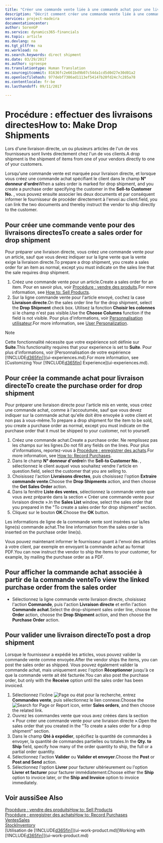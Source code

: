 ```yaml
---
title: "Créer une commande vente liée à une commande achat pour une livraison directe | Microsoft Docs"
description: "Décrit comment créer une commande vente liée à une commande achat pour permettre la livraison directe du fournisseur au client."
services: project-madeira
documentationcenter: 
author: SorenGP
ms.service: dynamics365-financials
ms.topic: article
ms.devlang: na
ms.tgt_pltfrm: na
ms.workload: na
ms.search.keywords: direct shipment
ms.date: 03/29/2017
ms.author: sgroespe
ms.translationtype: Human Translation
ms.sourcegitcommit: 81636fc2e661bd9b07c54da1cd5d0d27e30d01a2
ms.openlocfilehash: 977debf7386ad1113ef54147b20fd24c7c285a78
ms.contentlocale: fr-be
ms.lasthandoff: 09/11/2017

---
```

# <a name="how-to-make-drop-shipments"></a><span data-ttu-id="2c400-103">Procédure : effectuer des livraisons directes</span><span class="sxs-lookup"><span data-stu-id="2c400-103">How to: Make Drop Shipments</span></span>
<span data-ttu-id="2c400-104">Lors d'une livraison directe, un ou plusieurs articles de l'un de vos fournisseurs sont livrés directement chez l'un de vos clients.</span><span class="sxs-lookup"><span data-stu-id="2c400-104">A drop shipment is the shipment of items from one of your vendors directly to one of your customers.</span></span>

<span data-ttu-id="2c400-105">Lorsqu'une commande vente est marquée pour livraison directe, et lorsque vous créez une commande achat spécifiant le client dans le champ **N° donneur d'ordre**</span><span class="sxs-lookup"><span data-stu-id="2c400-105">When a sales order is marked for drop shipment, and you create a purchase order specifying the customer in the **Sell-to Customer No.**</span></span> <span data-ttu-id="2c400-106">, vous pouvez ensuite associer les deux documents et par conséquent informer le fournisseur de procéder directement à l'envoi au client.</span><span class="sxs-lookup"><span data-stu-id="2c400-106">field, you can link the two documents and thereby instruct the vendor to ship directly to the customer.</span></span>

## <a name="to-create-a-sales-order-for-drop-shipment"></a><span data-ttu-id="2c400-107">Pour créer une commande vente pour des livraisons directes</span><span class="sxs-lookup"><span data-stu-id="2c400-107">To create a sales order for drop shipment</span></span>
<span data-ttu-id="2c400-108">Pour préparer une livraison directe, vous créez une commande vente pour un article, sauf que vous devez indiquer sur la ligne vente que la vente exige la livraison directe.</span><span class="sxs-lookup"><span data-stu-id="2c400-108">To prepare a drop shipment, you create a sales order for an item as normal, except you must indicate on the sales line that the sale requires drop shipment.</span></span>

1. <span data-ttu-id="2c400-109">Créez une commande vente pour un article.</span><span class="sxs-lookup"><span data-stu-id="2c400-109">Create a sales order for an item.</span></span> <span data-ttu-id="2c400-110">Pour en savoir plus, voir [Procédure : vendre des produits](sales-how-sell-products.md).</span><span class="sxs-lookup"><span data-stu-id="2c400-110">For more information, see [How to: Sell Products](sales-how-sell-products.md).</span></span>
2. <span data-ttu-id="2c400-111">Sur la ligne commande vente pour l'article envoyé, cochez la case **Livraison directe**.</span><span class="sxs-lookup"><span data-stu-id="2c400-111">On the sales order line for the drop shipment, select the **Drop Shipment** check box.</span></span> <span data-ttu-id="2c400-112">Utilisez la fonction **Choisir les colonnes** si le champ n'est pas visible.</span><span class="sxs-lookup"><span data-stu-id="2c400-112">Use the **Choose Columns** function if the field is not visible.</span></span> <span data-ttu-id="2c400-113">Pour plus d'informations, voir [Personnalisation utilisateur](ui-user-personalization.md).</span><span class="sxs-lookup"><span data-stu-id="2c400-113">For more information, see [User Personalization](ui-user-personalization.md).</span></span>

> [!NOTE]  
>   <span data-ttu-id="2c400-114">Cette fonctionnalité nécessite que votre expérience soit définie sur **Suite**.</span><span class="sxs-lookup"><span data-stu-id="2c400-114">This functionality requires that your experience is set to **Suite**.</span></span> <span data-ttu-id="2c400-115">Pour plus d'informations, voir [Personnalisation de votre expérience [!INCLUDE[d365fin](includes/d365fin_md.md)]](ui-experiences.md).</span><span class="sxs-lookup"><span data-stu-id="2c400-115">For more information, see [Customizing Your [!INCLUDE[d365fin](includes/d365fin_md.md)] Experience](ui-experiences.md).</span></span>

## <a name="to-create-the-purchase-order-for-drop-shipment"></a><span data-ttu-id="2c400-116">Pour créer la commande achat pour livraison directe</span><span class="sxs-lookup"><span data-stu-id="2c400-116">To create the purchase order for drop shipment</span></span>
<span data-ttu-id="2c400-117">Pour préparer une livraison directe pour l'article mis en vente, vous créez une commande achat, comme à l'accoutumée, sauf que vous devez indiquer sur la commande achat qu'elle doit être envoyée à votre client et non pas à vous-même.</span><span class="sxs-lookup"><span data-stu-id="2c400-117">To prepare a drop shipment for the item to be sold, you create a purchase order as normal, except you must indicate on the purchase order that it must be shipped to your customer, not to yourself.</span></span>

1. <span data-ttu-id="2c400-118">Créez une commande achat.</span><span class="sxs-lookup"><span data-stu-id="2c400-118">Create a purchase order.</span></span> <span data-ttu-id="2c400-119">Ne remplissez pas les champs sur les lignes.</span><span class="sxs-lookup"><span data-stu-id="2c400-119">Do not fill any fields on the lines.</span></span> <span data-ttu-id="2c400-120">Pour plus d'informations, reportez-vous à [Procédure : enregistrer des achats](purchasing-how-record-purchases.md).</span><span class="sxs-lookup"><span data-stu-id="2c400-120">For more information, see [How to: Record Purchases](purchasing-how-record-purchases.md).</span></span>
2. <span data-ttu-id="2c400-121">Dans le champ **N° donneur d'ordre**</span><span class="sxs-lookup"><span data-stu-id="2c400-121">In the **Sell-to Customer No.**</span></span> <span data-ttu-id="2c400-122">, sélectionnez le client auquel vous souhaitez vendre l'article en question.</span><span class="sxs-lookup"><span data-stu-id="2c400-122">field, select the customer that you are selling to.</span></span>
3. <span data-ttu-id="2c400-123">Choisissez l'action **Livraisons directes**, puis choisissez l'option **Extraire commande vente**.</span><span class="sxs-lookup"><span data-stu-id="2c400-123">Choose the **Drop Shipments** action, and then choose the **Get Sales Order** action.</span></span>
4. <span data-ttu-id="2c400-124">Dans la fenêtre **Liste des ventes**, sélectionnez la commande vente que vous avez préparée dans la section « Créer une commande vente pour livraison directe ».</span><span class="sxs-lookup"><span data-stu-id="2c400-124">In the **Sales List** window, select the sales order that you prepared in the "To create a sales order for drop shipment" section.</span></span>
5. <span data-ttu-id="2c400-125">Cliquez sur le bouton **OK**.</span><span class="sxs-lookup"><span data-stu-id="2c400-125">Choose the **OK** button.</span></span>

<span data-ttu-id="2c400-126">Les informations de ligne de la commande vente sont insérées sur la/les ligne(s) commande achat.</span><span class="sxs-lookup"><span data-stu-id="2c400-126">The line information from the sales order is inserted on the purchase order line(s).</span></span>

<span data-ttu-id="2c400-127">Vous pouvez maintenant informer le fournisseur quant à l'envoi des articles à votre client, par exemple en envoyant la commande achat au format PDF.</span><span class="sxs-lookup"><span data-stu-id="2c400-127">You can now instruct the vendor to ship the items to your customer, for example, by mailing the purchase order as a PDF.</span></span>     

## <a name="to-view-the-linked-purchase-order-from-the-sales-order"></a><span data-ttu-id="2c400-128">Pour afficher la commande achat associée à partir de la commande vente</span><span class="sxs-lookup"><span data-stu-id="2c400-128">To view the linked purchase order from the sales order</span></span>
* <span data-ttu-id="2c400-129">Sélectionnez la ligne commande vente livraison directe, choisissez l'action **Commande**, puis l'action **Livraison directe** et enfin l'action **Commande achat**.</span><span class="sxs-lookup"><span data-stu-id="2c400-129">Select the drop-shipment sales order line, choose the **Order** action, choose the **Drop Shipment** action, and then choose the **Purchase Order** action.</span></span>

## <a name="to-post-a-drop-shipment"></a><span data-ttu-id="2c400-130">Pour valider une livraison directe</span><span class="sxs-lookup"><span data-stu-id="2c400-130">To post a drop shipment</span></span>
<span data-ttu-id="2c400-131">Lorsque le fournisseur a expédié les articles, vous pouvez valider la commande vente comme envoyée.</span><span class="sxs-lookup"><span data-stu-id="2c400-131">After the vendor ships the items, you can post the sales order as shipped.</span></span> <span data-ttu-id="2c400-132">Vous pouvez également valider la commande achat, mais uniquement avec l'option **Réceptionner** jusqu'à ce que la commande vente ait été facturée.</span><span class="sxs-lookup"><span data-stu-id="2c400-132">You can also post the purchase order, but only with the **Receive** option until the sales order has been invoiced.</span></span>

1. <span data-ttu-id="2c400-133">Sélectionnez l'icône ![Page ou état pour la recherche](media/ui-search/search_small.png "Page ou état pour la recherche"), entrez **Commandes vente**, puis sélectionnez le lien connexe.</span><span class="sxs-lookup"><span data-stu-id="2c400-133">Choose the ![Search for Page or Report](media/ui-search/search_small.png "Search for Page or Report icon") icon, enter **Sales orders**, and then choose the related link.</span></span>
2. <span data-ttu-id="2c400-134">Ouvrez les commandes vente que vous avez créées dans la section « Pour créer une commande vente pour une livraison directe ».</span><span class="sxs-lookup"><span data-stu-id="2c400-134">Open the sales order that you created in the "To create a sales order for a drop shipment" section.</span></span>
3. <span data-ttu-id="2c400-135">Dans le champ **Qté à expédier**, spécifiez la quantité de commandes à envoyer, la quantité de commandes partielles ou totales.</span><span class="sxs-lookup"><span data-stu-id="2c400-135">In the **Qty. to Ship** field, specify how many of the order quantity to ship, the full or a partial order quantity.</span></span>
4. <span data-ttu-id="2c400-136">Sélectionnez l'action **Valider** ou **Valider et envoyer**.</span><span class="sxs-lookup"><span data-stu-id="2c400-136">Choose the **Post** or **Post and Send** action.</span></span>
5. <span data-ttu-id="2c400-137">Sélectionnez l'option **Livrer** pour facturer ultérieurement ou l'option **Livrer et facturer** pour facturer immédiatement.</span><span class="sxs-lookup"><span data-stu-id="2c400-137">Choose either the **Ship** option to invoice later, or the **Ship and Invoice** option to invoice immediately.</span></span>

## <a name="see-also"></a><span data-ttu-id="2c400-138">Voir aussi</span><span class="sxs-lookup"><span data-stu-id="2c400-138">See Also</span></span>
[<span data-ttu-id="2c400-139">Procédure : vendre des produits</span><span class="sxs-lookup"><span data-stu-id="2c400-139">How to: Sell Products</span></span>](sales-how-sell-products.md)  
[<span data-ttu-id="2c400-140">Procédure : enregistrer des achats</span><span class="sxs-lookup"><span data-stu-id="2c400-140">How to: Record Purchases</span></span>](purchasing-how-record-purchases.md)  
[<span data-ttu-id="2c400-141">Ventes</span><span class="sxs-lookup"><span data-stu-id="2c400-141">Sales</span></span>](sales-manage-sales.md)  
[<span data-ttu-id="2c400-142">Stock</span><span class="sxs-lookup"><span data-stu-id="2c400-142">Inventory</span></span>](inventory-manage-inventory.md)  
<span data-ttu-id="2c400-143">[Utilisation de [!INCLUDE[d365fin](includes/d365fin_md.md)]](ui-work-product.md)</span><span class="sxs-lookup"><span data-stu-id="2c400-143">[Working with [!INCLUDE[d365fin](includes/d365fin_md.md)]](ui-work-product.md)</span></span>

